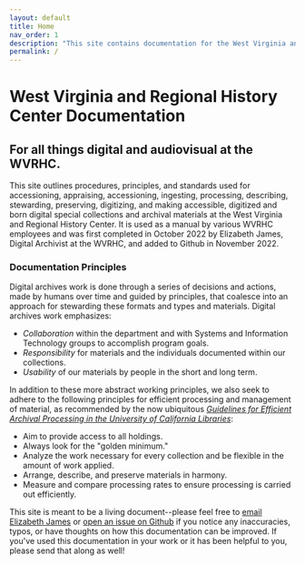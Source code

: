 ```yaml
---
layout: default
title: Home
nav_order: 1
description: "This site contains documentation for the West Virginia and Regional History Center related to born digital materials, digitization, digital preservation, and audiovisual materials."
permalink: /
---
```


# West Virginia and Regional History Center Documentation
## For all things digital and audiovisual at the WVRHC.

This site outlines procedures, principles, and standards used for accessioning, appraising, accessioning, ingesting, processing, describing, stewarding, preserving, digitizing, and making accessible, digitized and born digital special collections and archival materials at the West Virginia and Regional History Center. It is used as a manual by various WVRHC employees and was first completed in October 2022 by Elizabeth James, Digital Archivist at the WVRHC, and added to Github in November 2022. 

### Documentation Principles
Digital archives work is done through a series of decisions and actions, made by humans over time and guided by principles, that coalesce into an approach for stewarding these formats and types and materials. Digital archives work emphasizes:  

- _Collaboration_ within the department and with Systems and Information Technology groups to accomplish program goals. 
- _Responsibility_ for materials and the individuals documented within our collections.
- _Usability_ of our materials by people in the short and long term. 

In addition to these more abstract working principles, we also seek to adhere to the following principles for efficient processing and management of material, as recommended by the now ubiquitous [_Guidelines for Efficient Archival Processing in the University of California Libraries_](https://escholarship.org/uc/item/4b81g01z):

- Aim to provide access to all holdings. 
- Always look for the "golden minimum." 
- Analyze the work necessary for every collection and be flexible in the amount of work applied. 
- Arrange, describe, and preserve materials in harmony. 
- Measure and compare processing rates to ensure processing is carried out efficiently. 


This site is meant to be a living document--please feel free to [email Elizabeth James](mailto:elizabeth.james1@mail.wvu.edu) or [open an issue on Github](https://github.com/elizajames/digital-preservation-documentation) if you notice any inaccuracies, typos, or have thoughts on how this documentation can be improved. If you've used this documentation in your work or it has been helpful to you, please send that along as well! 




